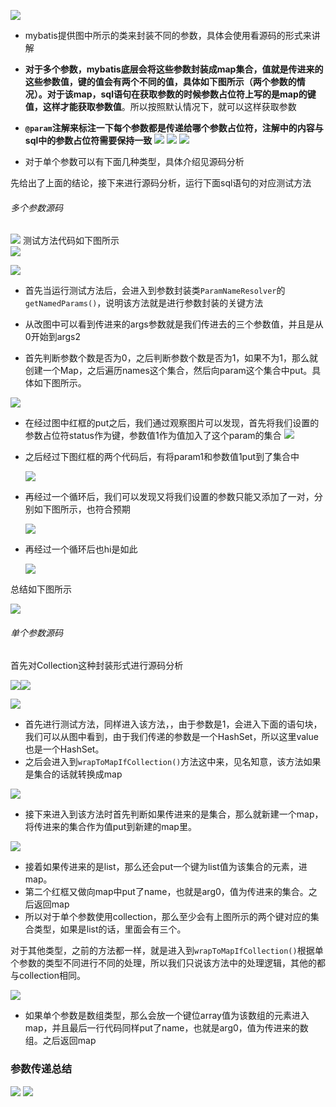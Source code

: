 ![](assets/06参数传递/file-20250701203010400.png)

* mybatis提供图中所示的类来封装不同的参数，具体会使用看源码的形式来讲解
* **对于多个参数，mybatis底层会将这些参数封装成map集合，值就是传进来的这些参数值，键的值会有两个不同的值，具体如下图所示（两个参数的情况）。对于该map，sql语句在获取参数的时候参数占位符上写的是map的键值，这样才能获取参数值**。所以按照默认情况下，就可以这样获取参数
* **`@param`注解来标注一下每个参数都是传递给哪个参数占位符，注解中的内容与sql中的参数占位符需要保持一致**
	![](assets/06参数传递/file-20250701210235146.png)
	![](assets/06参数传递/file-20250701210334123.png)
	![](assets/06参数传递/file-20250701210502519.png)

* 对于单个参数可以有下面几种类型，具体介绍见源码分析



先给出了上面的结论，接下来进行源码分析，运行下面sql语句的对应测试方法


###### 多个参数源码
![](assets/06参数传递/file-20250701210801481.png)
测试方法代码如下图所示  
![](assets/06参数传递/file-20250701210844191.png)

![](assets/06参数传递/file-20250701211203884.png)
* 首先当运行测试方法后，会进入到参数封装类`ParamNameResolver`的`getNamedParams()`，说明该方法就是进行参数封装的关键方法
* 从改图中可以看到传进来的args参数就是我们传进去的三个参数值，并且是从0开始到args2


* 首先判断参数个数是否为0，之后判断参数个数是否为1，如果不为1，那么就创建一个Map，之后遍历names这个集合，然后向param这个集合中put。具体如下图所示。

![](assets/06参数传递/file-20250701211830829.png)

* 在经过图中红框的put之后，我们通过观察图片可以发现，首先将我们设置的参数占位符status作为键，参数值1作为值加入了这个param的集合
	![](assets/06参数传递/file-20250701212409193.png)


* 之后经过下图红框的两个代码后，有将param1和参数值1put到了集合中

	![](assets/06参数传递/file-20250701212852879.png)

* 再经过一个循环后，我们可以发现又将我们设置的参数只能又添加了一对，分别如下图所示，也符合预期

	![](assets/06参数传递/file-20250701213015697.png)

* 再经过一个循环后也hi是如此

	![](assets/06参数传递/file-20250701213358107.png)

总结如下图所示

![](assets/06参数传递/file-20250701213723893.png)



###### 单个参数源码
首先对Collection这种封装形式进行源码分析

![](assets/06参数传递/file-20250701214453735.png)![](assets/06参数传递/file-20250701214544917.png)


![](assets/06参数传递/file-20250701214658370.png)
* 首先进行测试方法，同样进入该方法，，由于参数是1，会进入下面的语句块，我们可以从图中看到，由于我们传递的参数是一个HashSet，所以这里value也是一个HashSet。
* 之后会进入到`wrapToMapIfCollection()`方法这中来，见名知意，该方法如果是集合的话就转换成map


![](assets/06参数传递/file-20250701215252215.png)
* 接下来进入到该方法时首先判断如果传进来的是集合，那么就新建一个map，将传进来的集合作为值put到新建的map里。

![](assets/06参数传递/file-20250701215345107.png)
* 接着如果传进来的是list，那么还会put一个键为list值为该集合的元素，进map。
* 第二个红框又做向map中put了name，也就是arg0，值为传进来的集合。之后返回map
* 所以对于单个参数使用collection，那么至少会有上图所示的两个键对应的集合类型，如果是list的话，里面会有三个。


对于其他类型，之前的方法都一样，就是进入到`wrapToMapIfCollection()`根据单个参数的类型不同进行不同的处理，所以我们只说该方法中的处理逻辑，其他的都与collection相同。

![](assets/06参数传递/file-20250701215823142.png)
* 如果单个参数是数组类型，那么会放一个键位array值为该数组的元素进入map，并且最后一行代码同样put了name，也就是arg0，值为传进来的数组。之后返回map


### 参数传递总结

![](assets/06参数传递/file-20250701230649749.png)
![](assets/06参数传递/file-20250701230928399.png)
